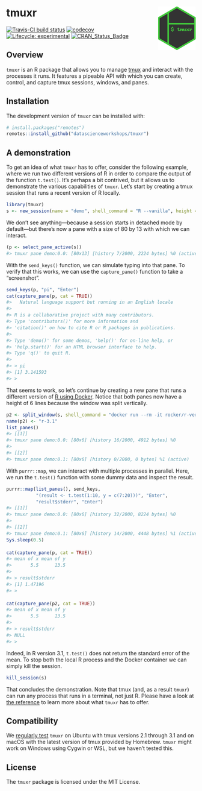 
<!-- README.md is generated from README.Rmd. Please edit that file -->

# tmuxr <img src="man/figures/logo.png" align="right" width="100px" />

[![Travis-CI build
status](https://travis-ci.org/datascienceworkshops/tmuxr.svg?branch=master)](https://travis-ci.org/datascienceworkshops/tmuxr)
[![codecov](https://codecov.io/gh/datascienceworkshops/tmuxr/branch/master/graph/badge.svg)](https://codecov.io/gh/datascienceworkshops/tmuxr)
[![Lifecycle:
experimental](https://img.shields.io/badge/lifecycle-experimental-orange.svg)](https://www.tidyverse.org/lifecycle/#experimental)
[![CRAN\_Status\_Badge](https://www.r-pkg.org/badges/version/tmuxr)](https://cran.r-project.org/package=tmuxr)

## Overview

`tmuxr` is an R package that allows you to manage
[tmux](https://github.com/tmux/tmux/wiki) and interact with the
processes it runs. It features a pipeable API with which you can create,
control, and capture tmux sessions, windows, and panes.

## Installation

The development version of `tmuxr` can be installed with:

``` r
# install.packages("remotes")
remotes::install_github("datascienceworkshops/tmuxr")
```

## A demonstration

To get an idea of what `tmuxr` has to offer, consider the following
example, where we run two different versions of R in order to compare
the output of the function `t.test()`. It’s perhaps a bit contrived, but
it allows us to demonstrate the various capabilities of `tmuxr`. Let’s
start by creating a tmux session that runs a recent version of R
locally.

``` r
library(tmuxr)
s <- new_session(name = "demo", shell_command = "R --vanilla", height = 13)
```

We don’t see anything—because a session starts in detached mode by
default—but there’s now a pane with a size of 80 by 13 with which we can
interact.

``` r
(p <- select_pane_active(s))
#> tmuxr pane demo:0.0: [80x13] [history 7/2000, 2224 bytes] %0 (active)
```

With the `send_keys()` function, we can simulate typing into that pane.
To verify that this works, we can use the `capture_pane()` function to
take a “screenshot”.

``` r
send_keys(p, "pi", "Enter")
cat(capture_pane(p, cat = TRUE))
#>   Natural language support but running in an English locale
#> 
#> R is a collaborative project with many contributors.
#> Type 'contributors()' for more information and
#> 'citation()' on how to cite R or R packages in publications.
#> 
#> Type 'demo()' for some demos, 'help()' for on-line help, or
#> 'help.start()' for an HTML browser interface to help.
#> Type 'q()' to quit R.
#> 
#> > pi
#> [1] 3.141593
#> >
```

That seems to work, so let’s continue by creating a new pane that runs a
different version of [R using
Docker](https://github.com/rocker-org/rocker). Notice that both panes
now have a height of 6 lines because the window was split vertically.

``` r
p2 <- split_window(s, shell_command = "docker run --rm -it rocker/r-ver:3.1.0")
name(p2) <- "r-3.1"
list_panes()
#> [[1]]
#> tmuxr pane demo:0.0: [80x6] [history 16/2000, 4912 bytes] %0 
#> 
#> [[2]]
#> tmuxr pane demo:0.1: [80x6] [history 0/2000, 0 bytes] %1 (active)
```

With `purrr::map`, we can interact with multiple processes in parallel.
Here, we run the `t.test()` function with some dummy data and inspect
the result.

``` r
purrr::map(list_panes(), send_keys,
           "(result <- t.test(1:10, y = c(7:20)))", "Enter",
           "result$stderr", "Enter")
#> [[1]]
#> tmuxr pane demo:0.0: [80x6] [history 32/2000, 8224 bytes] %0 
#> 
#> [[2]]
#> tmuxr pane demo:0.1: [80x6] [history 14/2000, 4448 bytes] %1 (active)
Sys.sleep(0.5)

cat(capture_pane(p, cat = TRUE))
#> mean of x mean of y
#>       5.5      13.5
#> 
#> > result$stderr
#> [1] 1.47196
#> >

cat(capture_pane(p2, cat = TRUE))
#> mean of x mean of y
#>       5.5      13.5
#> 
#> > result$stderr
#> NULL
#> >
```

Indeed, in R version 3.1, `t.test()` does not return the standard error
of the mean. To stop both the local R process and the Docker container
we can simply kill the session.

``` r
kill_session(s)
```

That concludes the demonstration. Note that tmux (and, as a result
`tmuxr`) can run any process that runs in a terminal, not just R. Please
have a look at [the
reference](https://datascienceworkshops.github.io/tmuxr/reference/) to
learn more about what `tmuxr` has to offer.

## Compatibility

We [regularly test](https://travis-ci.org/datascienceworkshops/tmuxr)
`tmuxr` on Ubuntu with tmux versions 2.1 through 3.1 and on macOS with
the latest version of tmux provided by Homebrew. `tmuxr` might work on
Windows using Cygwin or WSL, but we haven’t tested this.

## License

The `tmuxr` package is licensed under the MIT License.
